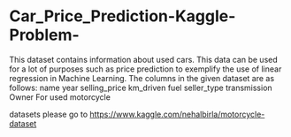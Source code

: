 # Car_Price_Prediction-Kaggle-Problem-

This dataset contains information about used cars. This data can be used for a lot of purposes such as price prediction to exemplify the use of linear regression in Machine Learning. The columns in the given dataset are as follows:
name 
year 
selling_price 
km_driven 
fuel seller_type
transmission Owner For used motorcycle

datasets please go to https://www.kaggle.com/nehalbirla/motorcycle-dataset
